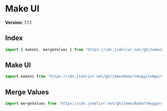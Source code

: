 # Make UI

**Version:** 1.1.1

## Index

``` JavaScript
import { makeUi, mergeValues } from 'https://cdn.jsdelivr.net/gh/JamesRobertHugginsNgo/make-ui@1.1.1/index.js';
```

## Make UI

``` JavaScript
import makeUi from 'https://cdn.jsdelivr.net/gh/JamesRobertHugginsNgo/make-ui@1.1.1/make-ui.js';
```

## Merge Values

``` JavaScript
import mergeValues from 'https://cdn.jsdelivr.net/gh/JamesRobertHugginsNgo/make-ui@1.1.1/merge-values.js';
```
